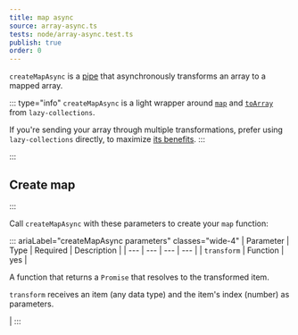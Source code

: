 ```yaml
---
title: map async
source: array-async.ts
tests: node/array-async.test.ts
publish: true
order: 0
---
```


`createMapAsync` is a [pipe](/docs/logic/pipes-overview) that asynchronously transforms an array to a mapped array.

::: type="info"
`createMapAsync` is a light wrapper around [`map`](https://github.com/RobinMalfait/lazy-collections#map) and [`toArray`](https://github.com/RobinMalfait/lazy-collections#toarray) from `lazy-collections`.

If you're sending your array through multiple transformations, prefer using `lazy-collections` directly, to maximize [its benefits](https://alexvipond.dev/blog/im-obsessed-with-lazy-collections).
:::


:::
## Create map
:::

Call `createMapAsync` with these parameters to create your `map` function:

::: ariaLabel="createMapAsync parameters" classes="wide-4"
| Parameter | Type | Required | Description |
| --- | --- | --- | --- |
| `transform` | Function | yes | <p>A function that returns a `Promise` that resolves to the transformed item.</p><p>`transform` receives an item (any data type) and the item's index (number) as parameters.</p> |
:::

